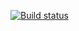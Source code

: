 [![Build status](https://ci.appveyor.com/api/projects/status/9n25vt6iwxdmi65t/branch/main?svg=true)](https://ci.appveyor.com/project/captainchaan/selenide/branch/main)
